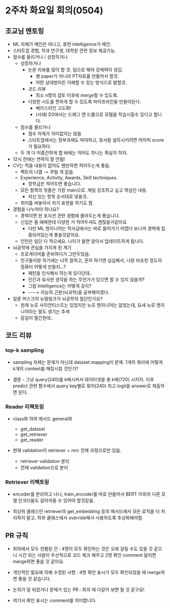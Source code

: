 # 2주차 화요일 회의(0504)

## 조교님 멘토링

* ML 자체가 메인은 아니고, 휴먼 intelligence가 메인.
* 스타트업 경험, 학과 연구생, 대학원 관련 정보 제공가능.
* 점수를 올리거나 / 성장하거나
    * 성장하거나
        * 논문 리뷰를 많이 할 것. 팀으로 해야 강제력이 생김.
            * 쌩 paper가 아니라 PT자료를 만들어서 할것.
            * 어떤 상대방이든 이해할 수 있는 방식으로 말할것.
        * 코드 리뷰
            * 최소 n명의 검토 이후에 merge할 수 있도록.
        * 다양한 시도를 편하게 할 수 있도록 파이프라인을 만들어둔다.
            * 베이스라인 고도화!
            * (사례) D2에서는 드래그 앤 드롭으로 모델을 학습시킬수 있다고 합니다.
    * 점수를 올리거나
        * 점수 자체가 의미없지는 않음
        * 스타트업에서는 정부과제도 따야하고, 윗사람 설득시키려면 어차피 score가 필요하다.
    * 두 개 다 어중간하게 할 바에는 적어도 하나는 확실히 하자.
* 12시 전에는 연락이 잘 안됨!
* CV는 적을 내용이 없어도 웬만하면 적어두는게 좋음.
    * 팩트의 나열 -> 꾸밀 게 없음.
    * Experience, Activity, Awards, Skill techniques.
        * 장학금은 적어두면 좋습니다.
    * 모든 항목의 첫줄은 가장 main으로. 제일 강조하고 싶고 핵심인 내용.
        * 자신 있는 항목 순서대로 넣을것.
    * 취미를 써놓아서 자기 표현을 하기도 함.
* 경험을 나누어야 하나요?
    * 경력이면 한 포지션 관련 경험에 몰아두는게 좋습니다.
    * 신입은 좀 애매한데 다양한 거 적어두셔도 괜찮을거같아요
        * 다만 ML 엔지니어는 학사급에서는 바로 들어가기 어렵다 보니까 경력에 집중되어있는게 좋을것같아요.
    * 인턴은 일단 다 적으세요. 나이가 들면 알아서 업데이트하게 됩니다.
* 뇌공학에 관심을 가지게 된 계기
    * 프로게이머를 준비하다가 그만두었음.
    * 친구들이랑 하기에는 너무 잘하고, 혼자 하기엔 심심해서, 나랑 비슷한 정도의 컴퓨터 어떻게 만들지...?
        * 패턴을 인식해서 하는게 있다던데..
        * 인간과 유사한 생각을 하는 무언가가 있으면 할 수 있지 않을까?
        * 그럼 Intelligence는 어떻게 갖지?
        * ----> 지능의 근본(뇌과학)을 공부해야겠다. 
* 일론 머스크의 뉴럴링크가 뇌공학의 첨단인가요?
    * 원래 뉴로 사이언티스트는 있었지만 뉴로 엔지니어는 없었는데, 요새 뉴로 엔지니어라는 말도 생기는 추세
    * 갈길이 멀긴한데..

## 코드 리뷰

### top-k sampling

* sampling 자체는 문제가 아닌데 dataset mapping이 문제. 1개의 쿼리에 어떻게 k개의 context를 매칭시킬 것인가?

* 결론 - 그냥 query(240)를 k배시켜서 데이터셋을 총 k배(720) 시키자. 이후 predict 관련 함수에서 query key별로 묶어(240) 최고 logit을 answer로 제출하면 된다.

### Reader 리팩토링

* class화 하여 메서드 general화
    * get_dataset
    * get_retriever
    * get_reader

* 현재 validation이 retriever + mrc 전체 과정으로만 있음.
    * retriever validation 분리
    * 전체 validation으로 분리

### Retriever 리팩토링

* encoder를 분리하고 나니, train_encoder를 따로 만들어서 BERT 이외의 다른 모델 인코더들도 갈아끼울 수 있어야 할것같음.

* 최상위 클래스인 retriever의 get_embedding 등의 메서드에서 모든 로직을 다 처리하지 말고, 하위 클래스에서 override해서 사용하도록 추상화해야함.

## PR 규칙

* 회의에서 모두 컨펌된 건 : 4명이 모두 확인하는 것은 오래 걸릴 수도 있을 것 같으니 시간 되는 사람이 우선적으로 코드 체크 해주고 2명 확인 comment 달리면 merge하면 좋을 것 같아요.

* 개인적인 필요에 의해 수정된 사항 : 4명 확인 표시가 모두 확인되었을 때 merge하면 좋을 것 같습니다.

* 논의가 덜 되었거나 문제가 있는 PR : 회의 때 다같이 보면 될 것 같구요!

* 여기서 확인 표시는 comment를 의미합니다.